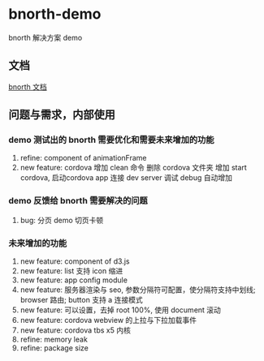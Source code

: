 # bnorth-demo

bnorth 解决方案 demo

## 文档

[bnorth 文档](//able99.github.io/#cbnorth)

## 问题与需求，内部使用

### demo 测试出的 bnorth 需要优化和需要未来增加的功能

1. refine: component of animationFrame
1. new feature: 
cordova 增加 clean 命令 删除 cordova 文件夹
增加 start cordova, 启动cordova app 连接 dev server 调试
debug 自动增加 <allow-navigation href="*" />

### demo 反馈给 bnorth 需要解决的问题
1. bug: 分页 demo 切页卡顿

### 未来增加的功能
1. new feature: component of d3.js 
1. new feature: list 支持 icon 缩进
1. new feature: app config module
1. new feature: 服务器渲染与 seo, 参数分隔符可配置，使分隔符支持中划线; browser 路由; button 支持 a 连接模式
1. new feature: 可以设置，去掉 root 100%, 使用 document 滚动
1. new feature: cordova webview 的上拉与下拉加载事件
1. new feature: cordova tbs x5 内核
1. refine: memory leak
1. refine: package size
